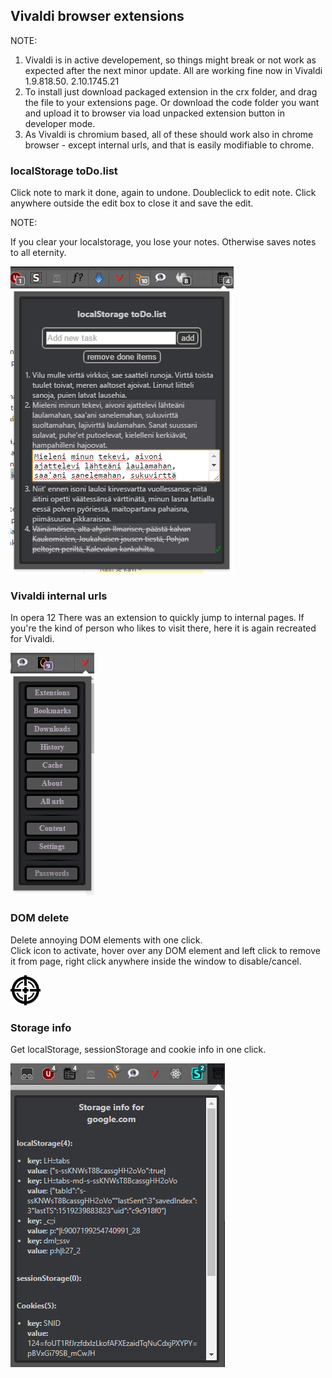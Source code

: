 ## Vivaldi browser extensions

NOTE:

1. Vivaldi is in active developement, so things might break or not work as expected after the next minor update. All are working fine now in Vivaldi 1.9.818.50.
2.10.1745.21
2. To install just download packaged extension in the crx folder, and drag the file to your extensions page. Or download the code folder you want and upload it to browser via load unpacked extension button in developer mode.
3. As Vivaldi is chromium based, all of these should work also in chrome browser - except internal urls, and that is easily modifiable to chrome.


### localStorage toDo.list

Click note to mark it done, again to undone.
Doubleclick to edit note. Click anywhere outside the edit box to close it and save the edit.

NOTE:

If you clear your localstorage, you lose your notes. Otherwise saves notes to all eternity.

![todolist_pic.png](pics/todolist_pic.png)


### Vivaldi internal urls

In opera 12 There was an extension to quickly jump to internal pages.
If you're the kind of person who likes to visit there, here it is again recreated for Vivaldi.

![vivaldi_int_pic.png](pics/vivaldi_int_pic.png)

### DOM delete

Delete annoying DOM elements with one click.  
Click icon to activate, hover over any DOM element and left click to remove it from page, right click anywhere inside the window to disable/cancel.

![domdelete48.png](DomDelete/domdelete48.png)

### Storage info

Get localStorage, sessionStorage and cookie info in one click.

![storageinfo.png](pics/storageInfo_pic.png)
